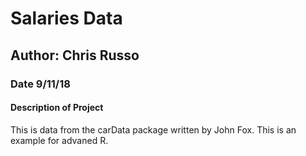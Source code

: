 # Salaries Data

## Author: Chris Russo
### Date 9/11/18

#### Description of Project

This is data from the carData package written by John Fox.
This is an example for advaned R.
